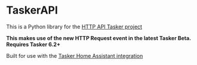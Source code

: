 # TaskerAPI

This is a Python library for the [HTTP API Tasker project](https://taskernet.com/shares/?user=AS35m8kgT7%2Fg4ls8ijzQzKetgy0bfSM3ifU47We%2BDxSEZ7%2FmVpu2beWrD%2FErLXwjCiPkbdRz&id=Project%3ATasker+HTTP+API)

**This makes use of the new HTTP Request event in the latest Tasker Beta. Requires Tasker 6.2+**

Built for use with the [Tasker Home Assistant integration](https://github.com/lone-faerie/taskerha)
